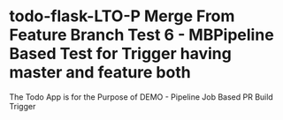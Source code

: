 # todo-flask-LTO-P Merge From Feature Branch Test 6 - MBPipeline Based Test for Trigger having master and feature both
The Todo App is for the Purpose of DEMO - Pipeline Job Based PR Build Trigger
